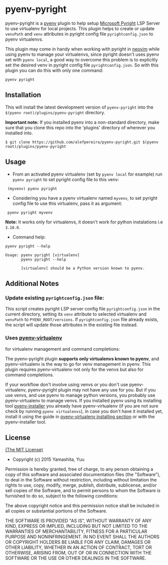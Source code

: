 # pyenv-pyright

pyenv-pyright is a [pyenv](https://github.com/pyenv/pyenv) plugin to help setup [Microsoft Pyright](https://github.com/microsoft/pyright) LSP Server to use
virtualenv for local projects. This plugin helps to create or update `venvPath` and `venv`
attributes in pyright config file `pyrightconfig.json` to pyenv virtualenvs.

This plugin may come in handy when working with pyright in [neovim](https://github.com/neovim/neovim) while using pyenv to manage
your virtualenvs, since pyright doesn't uses pyenv set with `pyenv local`, a good way to overcome
this problem is to explicitly set the desired venv in pyright config file `pyrightconfig.json`.
So with this plugin you can do this with only one command:

```
pyenv pyright
```

## Installation

This will install the latest development version of `pyenv-pyright` into the `$(pyenv root)/plugins/pyenv-pyright` directory.

**Important note:** If you installed pyenv into a non-standard directory, make sure that you clone this repo into the 'plugins' directory of wherever you installed into.

```
$ git clone https://github.com/alefpereira/pyenv-pyright.git $(pyenv root)/plugins/pyenv-pyright
```

## Usage

- From an activated pyenv virtualenv (set by `pyenv local`
for example) run `pyenv pyright` to set pyright config file
to this venv:

```
 (myvenv) pyenv pyright
```

- Considering you have a pyenv virtualenv named `myvenv`,
to set pyright config file to use this virtualenv,
pass it as argument:

```
 pyenv pyright myvenv
```

**Note:** It works only for virtualenvs, it doesn't work for python
instalations i.e `3.10.0`.

- Command help:

```
pyenv pyright --help

Usage: pyenv pyright [virtualenv]
       pyenv pyright --help

       [virtualenv] should be a Python version known to pyenv.
```

## Additional Notes

### Update existing `pyrightconfig.json` file:

This script creates pyright LSP server config file `pyrightconfig.json`
in the current directory, setting its `venv` attribute to
selected virtualenv and `venvPath` to `PYENV_ROOT/versions`.
If `pyrightconfig.json` file already exists, the script will update those
attributes in the existing file instead.

### Uses [pyenv-virtualenv](https://github.com/pyenv/pyenv-virtualenv)
for virtualenv management and command completions:

The pyenv-pyright plugin **supports only virtualenvs known to pyenv**,
and pyenv-virtualenv is the way to go for venv management in pyenv.
This plugin requires pyenv-virtualenv not only for the venvs but also
for command completions.

If your workflow don't involve using venvs or you don't use pyenv-virtualenv,
pyenv-pyright plugin may not have any use for you. But if you use venvs,
and use pyenv to manage python versions, you probably use pyenv-virtualenv
to manage venvs. If you installed pyenv using its installing tool
[pyenv-installer](https://github.com/pyenv/pyenv-installer) you already have
pyenv-virtualenv (if you are not sure check by running `pyenv virtualenvs`),
in case you don't have it installed yet, install it using the guide in 
[pyenv-virtualenv installing section](https://github.com/pyenv/pyenv-virtualenv#installing-as-a-pyenv-plugin)
or with the pyenv-installer tool.

##  License

[(The MIT License)](LICENSE)

* Copyright (c) 2015 Yamashita, Yuu

Permission is hereby granted, free of charge, to any person obtaining
a copy of this software and associated documentation files (the
"Software"), to deal in the Software without restriction, including
without limitation the rights to use, copy, modify, merge, publish,
distribute, sublicense, and/or sell copies of the Software, and to
permit persons to whom the Software is furnished to do so, subject to
the following conditions:

The above copyright notice and this permission notice shall be
included in all copies or substantial portions of the Software.

THE SOFTWARE IS PROVIDED "AS IS", WITHOUT WARRANTY OF ANY KIND,
EXPRESS OR IMPLIED, INCLUDING BUT NOT LIMITED TO THE WARRANTIES OF
MERCHANTABILITY, FITNESS FOR A PARTICULAR PURPOSE AND
NONINFRINGEMENT. IN NO EVENT SHALL THE AUTHORS OR COPYRIGHT HOLDERS BE
LIABLE FOR ANY CLAIM, DAMAGES OR OTHER LIABILITY, WHETHER IN AN ACTION
OF CONTRACT, TORT OR OTHERWISE, ARISING FROM, OUT OF OR IN CONNECTION
WITH THE SOFTWARE OR THE USE OR OTHER DEALINGS IN THE SOFTWARE.
